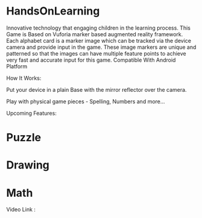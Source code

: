 # HandsOnLearning
Innovative technology that engaging children in the learning process. 
This Game is Based on Vuforia marker based augmented reality framework. Each alphabet card is a marker image which can be tracked via the device camera and provide input in the game. These image markers are unique and patterned so that the images can have multiple feature points to achieve very fast and accurate input for this game.
Compatible With Android Platform 

How It Works:

Put your device in a plain Base with the mirror reflector over the camera.

Play with physical game pieces - Spelling, Numbers and more…

Upcoming Features:

# Puzzle
# Drawing
# Math


Video Link :
